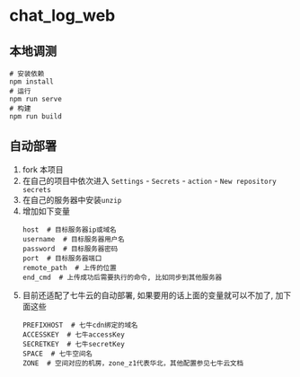# chat_log_web

## 本地调测

``` shell
# 安装依赖
npm install
# 运行
npm run serve
# 构建
npm run build
```

## 自动部署

1. fork 本项目
2. 在自己的项目中依次进入 `Settings` - `Secrets` - `action` - `New repository secrets`
3. 在自己的服务器中安装`unzip`
4. 增加如下变量
    ``` shell
    host  # 目标服务器ip或域名
    username  # 目标服务器用户名
    password  # 目标服务器密码
    port  # 目标服务器端口
    remote_path  # 上传的位置
    end_cmd  # 上传成功后需要执行的命令, 比如同步到其他服务器
    ```
5. 目前还适配了七牛云的自动部署, 如果要用的话上面的变量就可以不加了, 加下面这些
    ``` shell
    PREFIXHOST  # 七牛cdn绑定的域名
    ACCESSKEY  # 七牛accessKey
    SECRETKEY  # 七牛secretKey
    SPACE  # 七牛空间名
    ZONE  # 空间对应的机房，zone_z1代表华北，其他配置参见七牛云文档
    ```